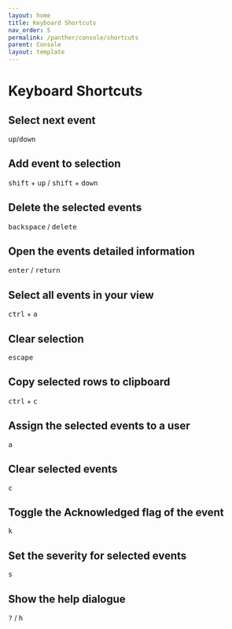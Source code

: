 ```yaml
---
layout: home
title: Keyboard Shortcuts
nav_order: 5
permalink: /panther/console/shortcuts
parent: Console
layout: template
---
```


# Keyboard Shortcuts

## Select next event

<kbd>up</kbd>/<kbd>down</kbd>


## Add event to selection

<kbd>shift</kbd> + <kbd>up</kbd> / <kbd>shift</kbd> + <kbd>down</kbd>


## Delete the selected events

<kbd>backspace</kbd> / <kbd>delete</kbd>


## Open the events detailed information

<kbd>enter</kbd> / <kbd>return</kbd> 


## Select all events in your view

<kbd>ctrl</kbd> + <kbd>a</kbd> 


## Clear selection

<kbd>escape</kbd>


## Copy selected rows to clipboard

<kbd>ctrl</kbd> + <kbd>c</kbd>


## Assign the selected events to a user

<kbd>a</kbd> 


## Clear selected events

<kbd>c</kbd>


## Toggle the Acknowledged flag of the event

<kbd>k</kbd>


## Set the severity for selected events

<kbd>s</kbd>


## Show the help dialogue

<kbd>?</kbd> / <kbd>h</kbd>
